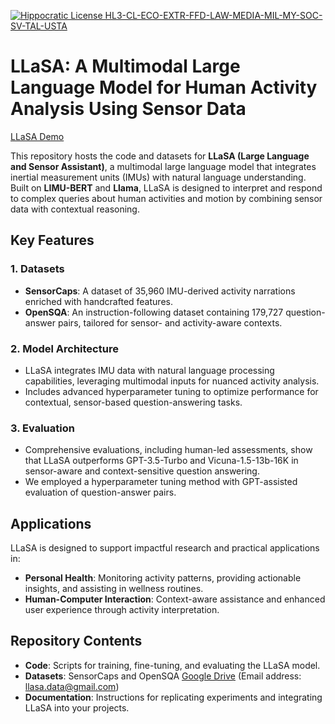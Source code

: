 [![Hippocratic License HL3-CL-ECO-EXTR-FFD-LAW-MEDIA-MIL-MY-SOC-SV-TAL-USTA](https://img.shields.io/static/v1?label=Hippocratic%20License&message=HL3-CL-ECO-EXTR-FFD-LAW-MEDIA-MIL-MY-SOC-SV-TAL-USTA&labelColor=5e2751&color=bc8c3d)](https://firstdonoharm.dev/version/3/0/cl-eco-extr-ffd-law-media-mil-my-soc-sv-tal-usta.html)

# LLaSA: A Multimodal Large Language Model for Human Activity Analysis Using Sensor Data

[LLaSA Demo](llasa_demo.png "A comparison between GPT-3.5 Turbo and LLaSA when responding to a query about potential obstacles encountered while vacuuming. GPT-3.5 Turbo provides a generalized instruction on analyzing IMU data, while LLaSA directly interprets the data, identifying specific sensor readings like high peaks in z-axis acceleration and rapid gyroscope changes to detect obstacles. This showcases LLaSA’s ability to offer precise, data-driven, and contextually relevant answers.")

This repository hosts the code and datasets for **LLaSA (Large Language and Sensor Assistant)**, a multimodal large language model that integrates inertial measurement units (IMUs) with natural language understanding. Built on **LIMU-BERT** and **Llama**, LLaSA is designed to interpret and respond to complex queries about human activities and motion by combining sensor data with contextual reasoning.

## Key Features

### 1. Datasets
- **SensorCaps**: A dataset of 35,960 IMU-derived activity narrations enriched with handcrafted features.
- **OpenSQA**: An instruction-following dataset containing 179,727 question-answer pairs, tailored for sensor- and activity-aware contexts.

### 2. Model Architecture
- LLaSA integrates IMU data with natural language processing capabilities, leveraging multimodal inputs for nuanced activity analysis.
- Includes advanced hyperparameter tuning to optimize performance for contextual, sensor-based question-answering tasks.

### 3. Evaluation
- Comprehensive evaluations, including human-led assessments, show that LLaSA outperforms GPT-3.5-Turbo and Vicuna-1.5-13b-16K in sensor-aware and context-sensitive question answering.
- We employed a hyperparameter tuning method with GPT-assisted evaluation of question-answer pairs.

## Applications
LLaSA is designed to support impactful research and practical applications in:
- **Personal Health**: Monitoring activity patterns, providing actionable insights, and assisting in wellness routines.
- **Human-Computer Interaction**: Context-aware assistance and enhanced user experience through activity interpretation.

## Repository Contents
- **Code**: Scripts for training, fine-tuning, and evaluating the LLaSA model.
- **Datasets**: SensorCaps and OpenSQA [Google Drive](https://drive.google.com/drive/folders/1128HH_idfgmZnDeqQV2rjFhm4-yW7HK7?usp=share_link) (Email address: llasa.data@gmail.com)
- **Documentation**: Instructions for replicating experiments and integrating LLaSA into your projects.



